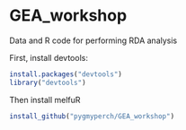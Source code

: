 # GEA_workshop
Data and R code for performing RDA analysis

First, install devtools:

```r
install.packages("devtools")
library("devtools")
```

Then install melfuR

```r
install_github("pygmyperch/GEA_workshop")
```

